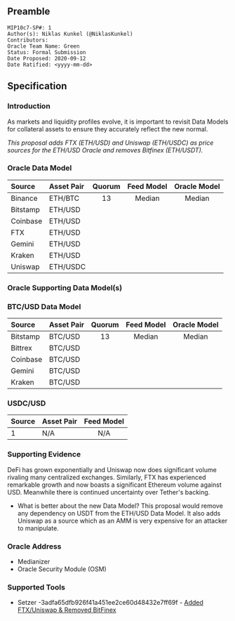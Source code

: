 ## Preamble
```
MIP10c7-SP#: 1
Author(s): Niklas Kunkel (@NiklasKunkel)
Contributors:
Oracle Team Name: Green
Status: Formal Submission
Date Proposed: 2020-09-12
Date Ratified: <yyyy-mm-dd>
``` 

## Specification

### Introduction

As markets and liquidity profiles evolve, it is important to revisit Data Models for collateral assets to ensure they accurately reflect the new normal. 

*This proposal adds FTX (ETH/USD) and Uniswap (ETH/USDC) as price sources for the ETH/USD Oracle and removes Bitfinex (ETH/USDT).*


### Oracle Data Model 

|    Source     |  Asset Pair   | Quorum | Feed Model  | Oracle Model |
| :------------ | :------------ | :----: | :---------: | :----------: |
|   Binance     |    ETH/BTC    |   13   |    Median   |    Median    |
|   Bitstamp    |    ETH/USD    |
|   Coinbase    |    ETH/USD    |
|      FTX      |    ETH/USD    |
|   Gemini      |    ETH/USD    |
|   Kraken      |    ETH/USD    |
|   Uniswap     |    ETH/USDC   |


### Oracle Supporting Data Model(s)

### BTC/USD Data Model

|    Source     |  Asset Pair   |Quorum | Feed Model  | Oracle Model |
| :------------ | :------------ | :---: | :---------: | :----------: |
|   Bitstamp    |    BTC/USD    |   13  |    Median   |    Median    |
|   Bittrex     |    BTC/USD    | 
|   Coinbase    |    BTC/USD    |
|   Gemini      |    BTC/USD    |
|   Kraken      |    BTC/USD    |


### USDC/USD    
|      Source     |  Asset Pair   |  Feed Model  |
| :-------------- | :------------ | :----------: |
|        1        |       N/A     |      N/A     |

 
### Supporting Evidence

DeFi has grown exponentially and Uniswap now does significant volume rivaling many centralized exchanges. Similarly, FTX has experienced remarkable growth and now boasts a significant Ethereum volume against USD. Meanwhile there is continued uncertainty over Tether's backing.


- What is better about the new Data Model?
This proposal would remove any dependency on USDT from the ETH/USD Data Model.
It also adds Uniswap as a source which as an AMM is very expensive for an attacker to manipulate. 
 
### Oracle Address
- Medianizer
- Oracle Security Module (OSM)
    
### Supported Tools
- Setzer -3adfa65dfb926f41a451ee2ce60d48432e7ff69f - [Added FTX/Uniswap & Removed BitFinex](https://github.com/makerdao/setzer-mcd/commit/3adfa65dfb926f41a451ee2ce60d48432e7ff69f)